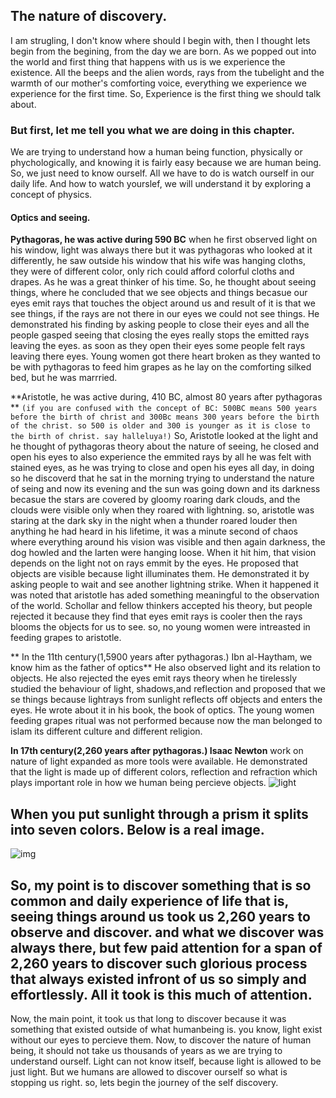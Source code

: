 ## The nature of discovery.
I am strugling, I don't know where should I begin with, then I thought lets begin from the begining, from the day we are born.
As we popped out into the world and first thing that happens with us is we experience the existence. All the beeps and the alien words, rays from the tubelight and the warmth of our mother's comforting voice, everything we experience we experience for the first time. So, Experience is the first thing we should talk about.
### But first, let me tell you what we are doing in this chapter.
We are trying to understand how a human being function, physically or phychologically, and knowing it is fairly easy because we are human being. So, we just need to know ourself. All we have to do is watch ourself in our daily life.
And how to watch yourslef, we will understand it by exploring a concept of physics.

#### Optics and seeing.
**Pythagoras, he was active during 590 BC** when he first observed light on his window, light was always there but it was pythagoras who looked at it differently, he saw outside his window that his wife was hanging cloths, they were of different color, only rich could afford colorful cloths and drapes. As he was a great thinker of his time. So, he thought about seeing things, where he concluded that we see objects and things becasue our eyes emit rays that touches the object around us and result of it is that we see things, if the rays are not there in our eyes we could not see things. He demonstrated his finding by asking people to close their eyes and all the people gasped seeing that closing the eyes really stops the emitted rays leaving the eyes. as soon as they open their eyes some people felt rays leaving there eyes. Young women got there heart broken as they wanted to be with pythagoras to feed him grapes as he lay on the comforting silked bed, but he was marrried. 

**Aristotle, he was active during, 410 BC, almost 80 years after pythagoras **
```(if you are confused with the concept of BC: 500BC means 500 years before the birth of christ and 300Bc means 300 years before the birth of the christ. so 500 is older and 300 is younger as it is close to the birth of christ. say halleluya!)```
So, Aristotle looked at the light and he thought of pythagoras theory about the nature of seeing, he closed and open his eyes to also experience the emmited rays by all he was felt with stained eyes, as he was trying to close and open his eyes all day, in doing so he discoverd that he sat in the morning trying to understand the nature of seing and now its evening and the sun was going down and its darkness becasue the stars are covered by gloomy roaring dark clouds, and the clouds were visible only when they roared with lightning. so, aristotle was staring at the dark sky in the night when a thunder roared louder then anything he had heard in his lifetime, it was a minute second of chaos where everything around his vision was visible and then again darkness, the dog howled and the larten were hanging loose. When it hit him, that vision depends on the light not on rays emmit by the eyes. He proposed that objects are visible because light illuminates them. He demonstrated it by asking people to wait and see another lightning strike.
When it happened it was noted that aristotle has aded something meaningful to the observation of the world. Schollar and fellow thinkers accepted his theory, but people rejected it because they find that eyes emit rays is cooler then the rays blooms the objects for us to see. so, no young women were intreasted in feeding grapes to aristotle.

** In the 11th century(1,5900 years after pythagoras.)  Ibn al-Haytham, we know him as the father of optics**
He also observed light and its relation to objects. He also rejected the eyes emit rays theory when he tirelessly studied the behaviour of light, shadows,and reflection and proposed that we se things because lightrays from sunlight reflects off objects and enters the eyes. He wrote about it in his book, the book of optics. The young women feeding grapes ritual was not performed because now the man belonged to islam its different culture and different religion.

**In 17th century(2,260 years after pythagoras.) Isaac Newton** work on nature of light expanded as more tools were available. He demonstrated that the light is made up of different colors, reflection and refraction which plays important role in how we human being percieve objects.
![light](https://upload.wikimedia.org/wikipedia/commons/f/f5/Light_dispersion_conceptual_waves.gif)

## When you put sunlight through a prism it splits into seven colors. Below is a real image.
![img](https://upload.wikimedia.org/wikipedia/commons/1/1f/Light_dispersion_of_a_mercury-vapor_lamp_with_a_flint_glass_prism_IPNr°0125.jpg)

## So, my point is to discover something that is so common and daily experience of life that is, seeing things around us took us 2,260 years to observe and discover. and what we discover was always there, but few paid attention for a span of 2,260 years to discover such glorious process that always existed infront of us so simply and effortlessly. All it took is this much of attention.

Now, the main point, it took us that long to discover because it was something that existed outside of what humanbeing is. you know, light exist without our eyes to percieve them. Now, to discover the nature of human being, it should not take us thousands of years as we are trying to understand ourself. Light can not know itself, because light is allowed to be just light. But we humans are allowed to discover ourself so what is stopping us right. so, lets begin the journey of the self discovery. 

